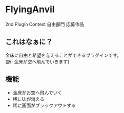 # FlyingAnvil
2nd Plugin Contest 自由部門 応募作品

## これはなぁに？
金床に自由と希望を与えることができるプラグインです。  
(訳: 金床が空へ飛んでいきます)

## 機能
* 金床がお空へ飛んでいく
* 稀にUIが消える
* 稀に画面がブラックアウトする
